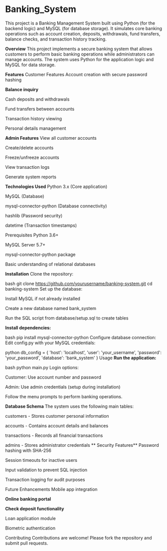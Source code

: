 # Banking_System
This project is a Banking Management System built using Python (for the backend logic) and MySQL (for database storage). It simulates core banking operations such as account creation, deposits, withdrawals, fund transfers, balance checks, and transaction history tracking.

**Overview**
This project implements a secure banking system that allows customers to perform basic banking operations while administrators can manage accounts. The system uses Python for the application logic and MySQL for data storage.

**Features**
Customer Features
Account creation with secure password hashing

**Balance inquiry**

Cash deposits and withdrawals

Fund transfers between accounts

Transaction history viewing

Personal details management

**Admin Features**
View all customer accounts

Create/delete accounts

Freeze/unfreeze accounts

View transaction logs

Generate system reports

**Technologies Used**
Python 3.x (Core application)

MySQL (Database)

mysql-connector-python (Database connectivity)

hashlib (Password security)

datetime (Transaction timestamps)

Prerequisites
Python 3.6+

MySQL Server 5.7+

mysql-connector-python package

Basic understanding of relational databases

**Installation**
Clone the repository:

bash
git clone https://github.com/yourusername/banking-system.git
cd banking-system
Set up the database:

Install MySQL if not already installed

Create a new database named bank_system

Run the SQL script from database/setup.sql to create tables

**Install dependencies:**

bash
pip install mysql-connector-python
Configure database connection:
Edit config.py with your MySQL credentials:

python
db_config = {
    'host': 'localhost',
    'user': 'your_username',
    'password': 'your_password',
    'database': 'bank_system'
}
Usage
**Run the application:**

bash
python main.py
Login options:

Customer: Use account number and password

Admin: Use admin credentials (setup during installation)

Follow the menu prompts to perform banking operations.

**Database Schema**
The system uses the following main tables:

customers - Stores customer personal information

accounts - Contains account details and balances

transactions - Records all financial transactions

admins - Stores administrator credentials
**
Security Features**
Password hashing with SHA-256

Session timeouts for inactive users

Input validation to prevent SQL injection

Transaction logging for audit purposes

Future Enhancements
Mobile app integration

**Online banking portal**

**Check deposit functionality**

Loan application module

Biometric authentication

Contributing
Contributions are welcome! Please fork the repository and submit pull requests.
